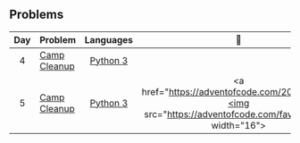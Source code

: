 
## Problems
| Day | Problem | Languages | :link: |
| :-: | - | :-: | :-: |
| 4 | [Camp Cleanup](https://github.com/dorijv/AdventOfCode/tree/main/Day_4) | [Python 3](https://github.com/dorijv/AdventOfCode/blob/main/Day_4/CampCleanup.py) | <img src="https://adventofcode.com/favicon.png" width="16"> |
| 5 | [Camp Cleanup](https://github.com/dorijv/AdventOfCode/tree/main/Day_5) | [Python 3](https://github.com/dorijv/AdventOfCode/blob/main/Day_4/CampCleanup.py) | <a href="https://adventofcode.com/2022/day/5"<img src="https://adventofcode.com/favicon.png" width="16"></a>|
